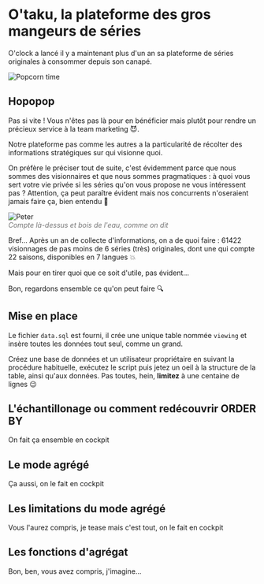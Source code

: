 # O'taku, la plateforme des gros mangeurs de séries

O'clock a lancé il y a maintenant plus d'un an sa plateforme de séries originales à consommer depuis son canapé.

![Popcorn time](https://media.giphy.com/media/tyqcJoNjNv0Fq/giphy.gif)

## Hopopop

Pas si vite ! Vous n'êtes pas là pour en bénéficier mais plutôt pour rendre un précieux service à la team marketing :smiling_imp:.

Notre plateforme pas comme les autres a la particularité de récolter des informations stratégiques sur qui visionne quoi. 

On préfère le préciser tout de suite, c'est évidemment parce que nous sommes des visionnaires et que nous sommes pragmatiques : à quoi vous sert votre vie privée si les séries qu'on vous propose ne vous intéressent pas ? Attention, ça peut paraître évident mais nos concurrents n'oseraient jamais faire ça, bien entendu :angel:

![Peter](https://media.giphy.com/media/2ioUS6hZDARNMQXKo7/giphy.gif)
<br/>
<em style="color: #777">Compte là-dessus et bois de l'eau, comme on dit</em>

Bref... Après un an de collecte d'informations, on a de quoi faire : 61422 visionnages de pas moins de 6 séries (très) originales, dont une qui compte 22 saisons, disponibles en 7 langues :boom:

Mais pour en tirer quoi que ce soit d'utile, pas évident...

Bon, regardons ensemble ce qu'on peut faire :mag:

## Mise en place

Le fichier `data.sql` est fourni, il crée une unique table nommée `viewing` et insère toutes les données tout seul, comme un grand.

Créez une base de données et un utilisateur propriétaire en suivant la procédure habituelle, exécutez le script puis jetez un oeil à la structure de la table, ainsi qu'aux données. Pas toutes, hein, **limitez** à une centaine de lignes :wink:

## L'échantillonage ou comment redécouvrir ORDER BY

On fait ça ensemble en cockpit

## Le mode agrégé

Ça aussi, on le fait en cockpit

## Les limitations du mode agrégé

Vous l'aurez compris, je tease mais c'est tout, on le fait en cockpit

## Les fonctions d'agrégat

Bon, ben, vous avez compris, j'imagine...